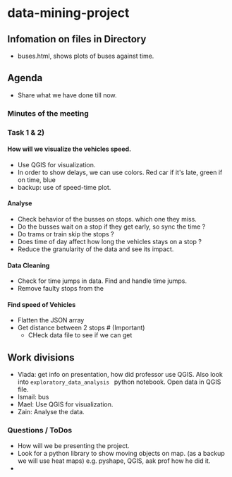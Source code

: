 # data-mining-project

## Infomation on files in Directory
- buses.html, shows plots of buses against time. 

## Agenda
- Share what we have done till now.

### Minutes of the meeting
### Task 1 & 2)
#### How will we visualize the vehicles speed.
 - Use QGIS for visualization.
 - In order to show delays, we can use colors. Red car if it's late, green if on time, blue
 - backup: use of speed-time plot.

#### Analyse
- Check behavior of the busses on stops. which one they miss.
- Do the busses wait on a stop if they get early, so sync the time ?
- Do trams or train skip the stops ?
- Does time of day affect how long the vehicles stays on a stop ?
- Reduce the granularity of the data and see its impact.

#### Data Cleaning
- Check for time jumps in data. Find and handle time jumps.
- Remove faulty stops from the

#### Find speed of Vehicles
- Flatten the JSON array
- Get distance between 2 stops   # (Important)
  - CHeck data file to see if we can get

## Work divisions
- Vlada: get info on presentation, how did professor use QGIS. Also look into
`exploratory_data_analysis ` python notebook. Open data in QGIS file.
- Ismail: bus
- Mael: Use QGIS for visualization.
- Zain: Analyse the data.


### Questions / ToDos
- How will we be presenting the project.
- Look for a python library to show moving objects on map. (as a backup we will use
heat maps) e.g. pyshape, QGIS, aak prof how he did it.
-
